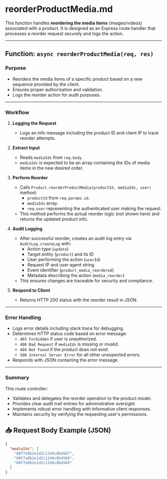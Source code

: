 # reorderProductMedia.md

This function handles **reordering the media items** (images/videos) associated with a product. It is designed as an Express route handler that processes a reorder request securely and logs the action.

---

## Function: `async reorderProductMedia(req, res)`

### Purpose
- Reorders the media items of a specific product based on a new sequence provided by the client.
- Ensures proper authorization and validation.
- Logs the reorder action for audit purposes.

---

### Workflow

1. **Logging the Request**
   - Logs an info message including the product ID and client IP to track reorder attempts.

2. **Extract Input**
   - Reads `mediaIds` from `req.body`.
   - `mediaIds` is expected to be an array containing the IDs of media items in the new desired order.

3. **Perform Reorder**
   - Calls `Product.reorderProductMedia(productId, mediaIds, user)` method:
     - `productId` from `req.params.id`.
     - `mediaIds` array.
     - `req.user` representing the authenticated user making the request.
   - This method performs the actual reorder logic (not shown here) and returns the updated product info.

4. **Audit Logging**
   - After successful reorder, creates an audit log entry via `AuditLog.createLog` with:
     - Action type (`update`)
     - Target entity (`product`) and its ID
     - User performing the action (`userId`)
     - Request IP and user agent string
     - Event identifier (`product_media_reordered`)
     - Metadata describing the action (`media_reorder`)
   - This ensures changes are traceable for security and compliance.

5. **Respond to Client**
   - Returns HTTP 200 status with the reorder result in JSON.

---

### Error Handling

- Logs error details including stack trace for debugging.
- Determines HTTP status code based on error message:
  - `403 Forbidden` if user is unauthorized.
  - `400 Bad Request` if `mediaIds` is missing or invalid.
  - `404 Not Found` if the product does not exist.
  - `500 Internal Server Error` for all other unexpected errors.
- Responds with JSON containing the error message.

---

### Summary

This route controller:
- Validates and delegates the reorder operation to the product model.
- Provides clear audit trail entries for administrative oversight.
- Implements robust error handling with informative client responses.
- Maintains security by verifying the requesting user's permissions.

## 📥 Request Body Example (JSON)

```json
{
  "mediaIds": [
    "60f7a9b2e1d2c12d4c8b4567",
    "60f7a9b2e1d2c12d4c8b4568",
    "60f7a9b2e1d2c12d4c8b4569"
  ]
}
